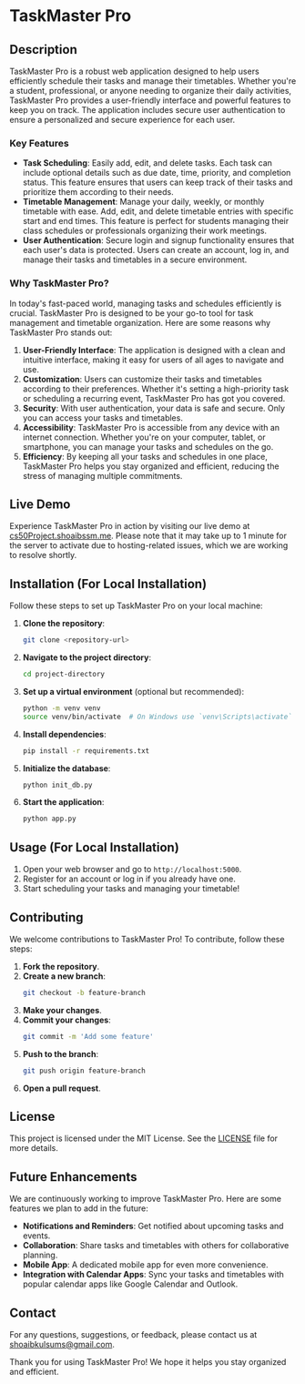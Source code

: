 # TaskMaster Pro

## Description
TaskMaster Pro is a robust web application designed to help users efficiently schedule their tasks and manage their timetables. Whether you're a student, professional, or anyone needing to organize their daily activities, TaskMaster Pro provides a user-friendly interface and powerful features to keep you on track. The application includes secure user authentication to ensure a personalized and secure experience for each user.

### Key Features
- **Task Scheduling**: Easily add, edit, and delete tasks. Each task can include optional details such as due date, time, priority, and completion status. This feature ensures that users can keep track of their tasks and prioritize them according to their needs.
- **Timetable Management**: Manage your daily, weekly, or monthly timetable with ease. Add, edit, and delete timetable entries with specific start and end times. This feature is perfect for students managing their class schedules or professionals organizing their work meetings.
- **User Authentication**: Secure login and signup functionality ensures that each user's data is protected. Users can create an account, log in, and manage their tasks and timetables in a secure environment.

### Why TaskMaster Pro?
In today's fast-paced world, managing tasks and schedules efficiently is crucial. TaskMaster Pro is designed to be your go-to tool for task management and timetable organization. Here are some reasons why TaskMaster Pro stands out:

1. **User-Friendly Interface**: The application is designed with a clean and intuitive interface, making it easy for users of all ages to navigate and use.
2. **Customization**: Users can customize their tasks and timetables according to their preferences. Whether it's setting a high-priority task or scheduling a recurring event, TaskMaster Pro has got you covered.
3. **Security**: With user authentication, your data is safe and secure. Only you can access your tasks and timetables.
4. **Accessibility**: TaskMaster Pro is accessible from any device with an internet connection. Whether you're on your computer, tablet, or smartphone, you can manage your tasks and schedules on the go.
5. **Efficiency**: By keeping all your tasks and schedules in one place, TaskMaster Pro helps you stay organized and efficient, reducing the stress of managing multiple commitments.

## Live Demo
Experience TaskMaster Pro in action by visiting our live demo at [cs50Project.shoaibssm.me](http://cs50Project.shoaibssm.me). Please note that it may take up to 1 minute for the server to activate due to hosting-related issues, which we are working to resolve shortly.

## Installation (For Local Installation)
Follow these steps to set up TaskMaster Pro on your local machine:

1. **Clone the repository**:
    ```sh
    git clone <repository-url>
    ```

2. **Navigate to the project directory**:
    ```sh
    cd project-directory
    ```

3. **Set up a virtual environment** (optional but recommended):
    ```sh
    python -m venv venv
    source venv/bin/activate  # On Windows use `venv\Scripts\activate`
    ```

4. **Install dependencies**:
    ```sh
    pip install -r requirements.txt
    ```

5. **Initialize the database**:
    ```sh
    python init_db.py
    ```

6. **Start the application**:
    ```sh
    python app.py
    ```

## Usage (For Local Installation)
1. Open your web browser and go to `http://localhost:5000`.
2. Register for an account or log in if you already have one.
3. Start scheduling your tasks and managing your timetable!

## Contributing
We welcome contributions to TaskMaster Pro! To contribute, follow these steps:

1. **Fork the repository**.
2. **Create a new branch**:
    ```sh
    git checkout -b feature-branch
    ```
3. **Make your changes**.
4. **Commit your changes**:
    ```sh
    git commit -m 'Add some feature'
    ```
5. **Push to the branch**:
    ```sh
    git push origin feature-branch
    ```
6. **Open a pull request**.

## License
This project is licensed under the MIT License. See the [LICENSE](LICENSE) file for more details.

## Future Enhancements
We are continuously working to improve TaskMaster Pro. Here are some features we plan to add in the future:

- **Notifications and Reminders**: Get notified about upcoming tasks and events.
- **Collaboration**: Share tasks and timetables with others for collaborative planning.
- **Mobile App**: A dedicated mobile app for even more convenience.
- **Integration with Calendar Apps**: Sync your tasks and timetables with popular calendar apps like Google Calendar and Outlook.

## Contact
For any questions, suggestions, or feedback, please contact us at [shoaibkulsums@gmail.com](mailto:shoaibkulsums@gmail.com).

Thank you for using TaskMaster Pro! We hope it helps you stay organized and efficient.